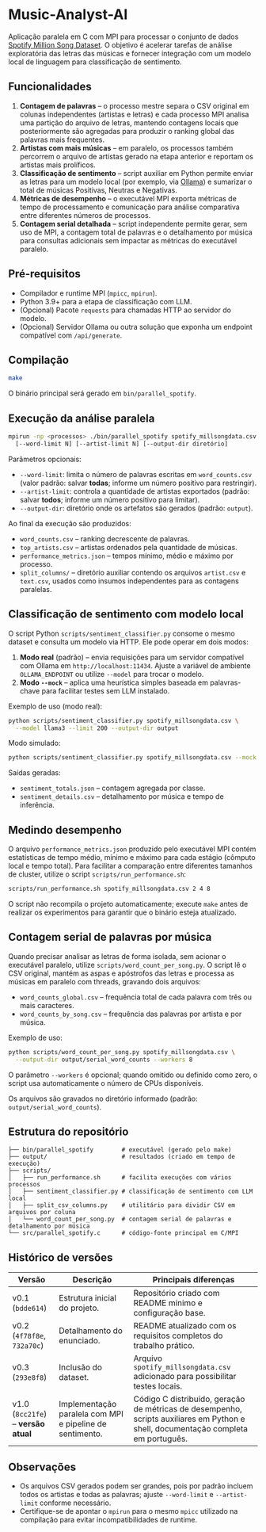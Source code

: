 # Music-Analyst-AI

Aplicação paralela em C com MPI para processar o conjunto de dados
[Spotify Million Song Dataset](https://www.kaggle.com/datasets/notshrirang/spotify-million-song-dataset).
O objetivo é acelerar tarefas de análise exploratória das letras das músicas e
fornecer integração com um modelo local de linguagem para classificação de
sentimento.

## Funcionalidades

1. **Contagem de palavras** – o processo mestre separa o CSV original em
   colunas independentes (artistas e letras) e cada processo MPI analisa uma
   partição do arquivo de letras, mantendo contagens locais que posteriormente
   são agregadas para produzir o ranking global das palavras mais frequentes.
2. **Artistas com mais músicas** – em paralelo, os processos também percorrem o
   arquivo de artistas gerado na etapa anterior e reportam os artistas mais
   prolíficos.
3. **Classificação de sentimento** – script auxiliar em Python permite enviar
   as letras para um modelo local (por exemplo, via [Ollama](https://ollama.com))
   e sumarizar o total de músicas Positivas, Neutras e Negativas.
4. **Métricas de desempenho** – o executável MPI exporta métricas de tempo de
   processamento e comunicação para análise comparativa entre diferentes
   números de processos.
5. **Contagem serial detalhada** – script independente permite gerar, sem uso
   de MPI, a contagem total de palavras e o detalhamento por música para
   consultas adicionais sem impactar as métricas do executável paralelo.

## Pré-requisitos

- Compilador e runtime MPI (`mpicc`, `mpirun`).
- Python 3.9+ para a etapa de classificação com LLM.
- (Opcional) Pacote `requests` para chamadas HTTP ao servidor do modelo.
- (Opcional) Servidor Ollama ou outra solução que exponha um endpoint
  compatível com `/api/generate`.

## Compilação

```bash
make
```

O binário principal será gerado em `bin/parallel_spotify`.

## Execução da análise paralela

```bash
mpirun -np <processos> ./bin/parallel_spotify spotify_millsongdata.csv \
  [--word-limit N] [--artist-limit N] [--output-dir diretório]
```

Parâmetros opcionais:

- `--word-limit`: limita o número de palavras escritas em `word_counts.csv`
  (valor padrão: salvar **todas**; informe um número positivo para restringir).
- `--artist-limit`: controla a quantidade de artistas exportados (padrão: salvar
  **todos**; informe um número positivo para limitar).
- `--output-dir`: diretório onde os artefatos são gerados (padrão: `output`).

Ao final da execução são produzidos:

- `word_counts.csv` – ranking decrescente de palavras.
- `top_artists.csv` – artistas ordenados pela quantidade de músicas.
- `performance_metrics.json` – tempos mínimo, médio e máximo por processo.
- `split_columns/` – diretório auxiliar contendo os arquivos `artist.csv` e
  `text.csv`, usados como insumos independentes para as contagens paralelas.

## Classificação de sentimento com modelo local

O script Python `scripts/sentiment_classifier.py` consome o mesmo dataset e
consulta um modelo via HTTP. Ele pode operar em dois modos:

1. **Modo real** (padrão) – envia requisições para um servidor compatível com
   Ollama em `http://localhost:11434`. Ajuste a variável de ambiente
   `OLLAMA_ENDPOINT` ou utilize `--model` para trocar o modelo.
2. **Modo `--mock`** – aplica uma heurística simples baseada em palavras-chave
   para facilitar testes sem LLM instalado.

Exemplo de uso (modo real):

```bash
python scripts/sentiment_classifier.py spotify_millsongdata.csv \
  --model llama3 --limit 200 --output-dir output
```

Modo simulado:

```bash
python scripts/sentiment_classifier.py spotify_millsongdata.csv --mock
```

Saídas geradas:

- `sentiment_totals.json` – contagem agregada por classe.
- `sentiment_details.csv` – detalhamento por música e tempo de inferência.

## Medindo desempenho

O arquivo `performance_metrics.json` produzido pelo executável MPI contém
estatísticas de tempo médio, mínimo e máximo para cada estágio (cômputo local e
tempo total). Para facilitar a comparação entre diferentes tamanhos de cluster,
utilize o script `scripts/run_performance.sh`:

```bash
scripts/run_performance.sh spotify_millsongdata.csv 2 4 8
```

O script não recompila o projeto automaticamente; execute `make` antes de
realizar os experimentos para garantir que o binário esteja atualizado.

## Contagem serial de palavras por música

Quando precisar analisar as letras de forma isolada, sem acionar o executável
paralelo, utilize `scripts/word_count_per_song.py`. O script lê o CSV original,
mantém as aspas e apóstrofos das letras e processa as músicas em paralelo com
threads, gravando dois arquivos:

- `word_counts_global.csv` – frequência total de cada palavra com três ou mais
  caracteres.
- `word_counts_by_song.csv` – frequência das palavras por artista e por música.

Exemplo de uso:

```bash
python scripts/word_count_per_song.py spotify_millsongdata.csv \
  --output-dir output/serial_word_counts --workers 8
```

O parâmetro `--workers` é opcional; quando omitido ou definido como zero, o
script usa automaticamente o número de CPUs disponíveis.

Os arquivos são gravados no diretório informado (padrão: `output/serial_word_counts`).

## Estrutura do repositório

```
├── bin/parallel_spotify        # executável (gerado pelo make)
├── output/                     # resultados (criado em tempo de execução)
├── scripts/
│   ├── run_performance.sh      # facilita execuções com vários processos
│   ├── sentiment_classifier.py # classificação de sentimento com LLM local
│   ├── split_csv_columns.py    # utilitário para dividir CSV em arquivos por coluna
│   └── word_count_per_song.py  # contagem serial de palavras e detalhamento por música
└── src/parallel_spotify.c      # código-fonte principal em C/MPI
```

## Histórico de versões

| Versão | Descrição | Principais diferenças |
| ------ | --------- | --------------------- |
| v0.1 (`bdde614`) | Estrutura inicial do projeto. | Repositório criado com README mínimo e configuração base. |
| v0.2 (`4f78f8e`, `732a70c`) | Detalhamento do enunciado. | README atualizado com os requisitos completos do trabalho prático. |
| v0.3 (`293e8f8`) | Inclusão do dataset. | Arquivo `spotify_millsongdata.csv` adicionado para possibilitar testes locais. |
| v1.0 (`8cc21fe`) – **versão atual** | Implementação paralela com MPI e pipeline de sentimento. | Código C distribuído, geração de métricas de desempenho, scripts auxiliares em Python e shell, documentação completa em português. |

## Observações

- Os arquivos CSV gerados podem ser grandes, pois por padrão incluem todos os
  artistas e todas as palavras; ajuste `--word-limit` e `--artist-limit`
  conforme necessário.
- Certifique-se de apontar o `mpirun` para o mesmo `mpicc` utilizado na
  compilação para evitar incompatibilidades de runtime.
